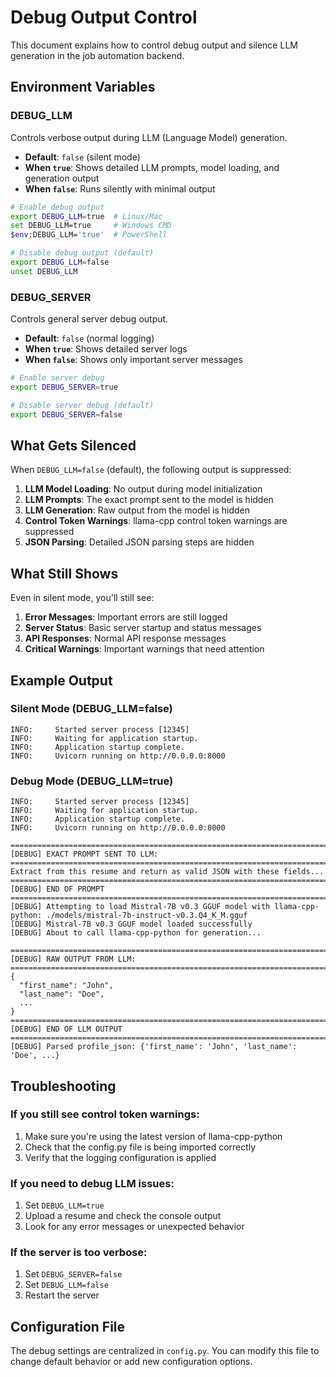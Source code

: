 # Debug Output Control

This document explains how to control debug output and silence LLM generation in the job automation backend.

## Environment Variables

### DEBUG_LLM
Controls verbose output during LLM (Language Model) generation.

- **Default**: `false` (silent mode)
- **When `true`**: Shows detailed LLM prompts, model loading, and generation output
- **When `false`**: Runs silently with minimal output

```bash
# Enable debug output
export DEBUG_LLM=true  # Linux/Mac
set DEBUG_LLM=true     # Windows CMD
$env:DEBUG_LLM='true'  # PowerShell

# Disable debug output (default)
export DEBUG_LLM=false
unset DEBUG_LLM
```

### DEBUG_SERVER
Controls general server debug output.

- **Default**: `false` (normal logging)
- **When `true`**: Shows detailed server logs
- **When `false`**: Shows only important server messages

```bash
# Enable server debug
export DEBUG_SERVER=true

# Disable server debug (default)
export DEBUG_SERVER=false
```

## What Gets Silenced

When `DEBUG_LLM=false` (default), the following output is suppressed:

1. **LLM Model Loading**: No output during model initialization
2. **LLM Prompts**: The exact prompt sent to the model is hidden
3. **LLM Generation**: Raw output from the model is hidden
4. **Control Token Warnings**: llama-cpp control token warnings are suppressed
5. **JSON Parsing**: Detailed JSON parsing steps are hidden

## What Still Shows

Even in silent mode, you'll still see:

1. **Error Messages**: Important errors are still logged
2. **Server Status**: Basic server startup and status messages
3. **API Responses**: Normal API response messages
4. **Critical Warnings**: Important warnings that need attention

## Example Output

### Silent Mode (DEBUG_LLM=false)
```
INFO:     Started server process [12345]
INFO:     Waiting for application startup.
INFO:     Application startup complete.
INFO:     Uvicorn running on http://0.0.0.0:8000
```

### Debug Mode (DEBUG_LLM=true)
```
INFO:     Started server process [12345]
INFO:     Waiting for application startup.
INFO:     Application startup complete.
INFO:     Uvicorn running on http://0.0.0.0:8000

================================================================================
[DEBUG] EXACT PROMPT SENT TO LLM:
================================================================================
Extract from this resume and return as valid JSON with these fields...
================================================================================
[DEBUG] END OF PROMPT
================================================================================
[DEBUG] Attempting to load Mistral-7B v0.3 GGUF model with llama-cpp-python: ./models/mistral-7b-instruct-v0.3.Q4_K_M.gguf
[DEBUG] Mistral-7B v0.3 GGUF model loaded successfully
[DEBUG] About to call llama-cpp-python for generation...

================================================================================
[DEBUG] RAW OUTPUT FROM LLM:
================================================================================
{
  "first_name": "John",
  "last_name": "Doe",
  ...
}
================================================================================
[DEBUG] END OF LLM OUTPUT
================================================================================
[DEBUG] Parsed profile_json: {'first_name': 'John', 'last_name': 'Doe', ...}
```

## Troubleshooting

### If you still see control token warnings:
1. Make sure you're using the latest version of llama-cpp-python
2. Check that the config.py file is being imported correctly
3. Verify that the logging configuration is applied

### If you need to debug LLM issues:
1. Set `DEBUG_LLM=true`
2. Upload a resume and check the console output
3. Look for any error messages or unexpected behavior

### If the server is too verbose:
1. Set `DEBUG_SERVER=false`
2. Set `DEBUG_LLM=false`
3. Restart the server

## Configuration File

The debug settings are centralized in `config.py`. You can modify this file to change default behavior or add new configuration options. 